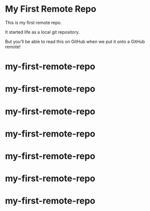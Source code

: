 # My First Remote Repo

This is my first remote repo.

It started life as a local git repository.

But you'll be able to read this on GitHub when we put it onto a GitHub remote!
# my-first-remote-repo
# my-first-remote-repo
# my-first-remote-repo
# my-first-remote-repo
# my-first-remote-repo
# my-first-remote-repo
# my-first-remote-repo
